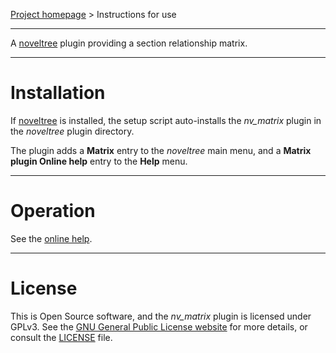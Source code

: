 [Project homepage](https://github.com/peter88213/nv_matrix) > Instructions for use

--- 

A [noveltree](https://github.com/peter88213/noveltree/) plugin providing a section relationship matrix.

---

# Installation

If [noveltree](https://github.com/peter88213/noveltree/) is installed, the setup script auto-installs the *nv_matrix* plugin in the *noveltree* plugin directory.

The plugin adds a **Matrix** entry to the *noveltree* main menu, and a **Matrix plugin Online help** entry to the **Help** menu. 

---

# Operation

See the [online help](https://peter88213.github.io/nvhelp-en/nv_matrix/).

---

# License

This is Open Source software, and the *nv_matrix* plugin is licensed under GPLv3. See the
[GNU General Public License website](https://www.gnu.org/licenses/gpl-3.0.en.html) for more
details, or consult the [LICENSE](https://github.com/peter88213/nv_matrix/blob/main/LICENSE) file.
